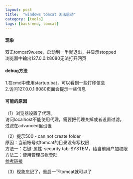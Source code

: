 ```yaml
---
layout: post
title:  "windows tomcat 无法启动"
category: [tools]
tags: [back-end, tomcat]
---
```


#### 现象
双击tomcat9w.exe，启动到一半就退出，并显示stopped  
浏览器中输出127.0.0.1:8080无法打开网页  

<!-- more -->

#### debug方法

1.在cmd中使用startup.bat，可以看到一些打印信息  
2.访问127.0.0.1:8080页面会提示一些信息  

#### 可能的原因

（1）浏览器设置了代理。  
访问localhost不能使用代理，需要把代理关掉或者设置过滤。  
过滤在advanced里设置  
  
（2）提示500 - can not create folder  
原因：当前帐号对tomcat的目录没有写权限  
方法一：右键-属性-security tab-SYSTEM，给当前用户加权限  
方法二：使用管理员帐登陆  
[参考链接](http://stackoverflow.com/questions/10577494/tomcat-installation-exception)

（3）现象忘记了，重启一下tomcat就可以了
